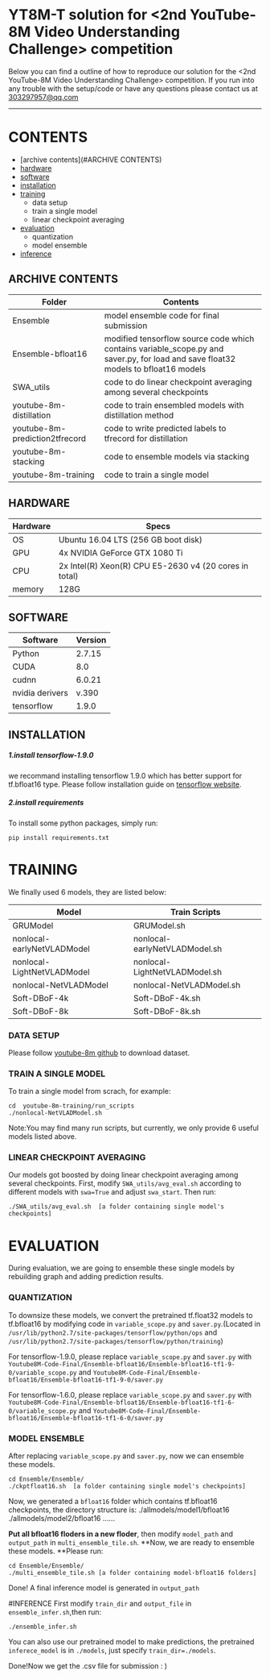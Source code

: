 # YT8M-T solution for <2nd YouTube-8M Video Understanding Challenge> competition

Below you can find a outline of how to reproduce our solution for the <2nd YouTube-8M Video Understanding Challenge> competition.
If you run into any trouble with the setup/code or have any questions please contact us at <303297957@qq.com>
****
# CONTENTS
* [archive contents](#ARCHIVE CONTENTS)
* [hardware](#HARDWARE) 
* [software](#SOFTWARE)
* [installation](#INSTALLATION)
* [training](#TRAINING)
	* data setup
	* train a single model
	* linear checkpoint averaging
* [evaluation](#EVALUATION)
	* quantization
	* model ensemble
* [inference](#INFERENCE)




## ARCHIVE CONTENTS
| Folder | Contents|
| ---------- | -----------|
| Ensemble  |  model ensemble code for final submission   |
| Ensemble-bfloat16   | modified tensorflow source code which contains variable_scope.py and saver.py, for load and save float32 models to bfloat16 models   |
|SWA_utils|code to do linear checkpoint averaging among several checkpoints|
|youtube-8m-distillation|code to train ensembled models with distillation method|
|youtube-8m-prediction2tfrecord|code to write predicted labels to tfrecord for distillation|
|youtube-8m-stacking|code to ensemble models via stacking|
|youtube-8m-training|code to train a single model|

## HARDWARE
|Hardware   |Specs   |
| ------------ | ------------ |
|  OS | Ubuntu 16.04 LTS (256 GB boot disk) |
|GPU|4x NVIDIA GeForce GTX 1080 Ti|
|CPU|2x Intel(R) Xeon(R) CPU E5-2630 v4 (20 cores in total)|
|  memory |  128G |

## SOFTWARE 
| Software  | Version  |
| ------------ | ------------ |
| Python  | 2.7.15  |
| CUDA  | 8.0  |
|cudnn|6.0.21|
|nvidia derivers|v.390|
|tensorflow|1.9.0|

## INSTALLATION
##### 1.install tensorflow-1.9.0
we recommand installing tensorflow 1.9.0 which has better support for tf.bfloat16 type.
Please follow installation guide on [tensorflow website](https://www.tensorflow.org/install/install_linux? "tensorflow website").
##### 2.install requirements
To install some python packages, simply run:
```shell
pip install requirements.txt
```
# TRAINING
We finally used 6 models, they are listed below:

| Model  | Train Scripts  |
| ------------ | ------------ |
| GRUModel  | GRUModel.sh  |
|  nonlocal-earlyNetVLADModel |  nonlocal-earlyNetVLADModel.sh |
|  nonlocal-LightNetVLADModel |  nonlocal-LightNetVLADModel.sh |
|  nonlocal-NetVLADModel |  nonlocal-NetVLADModel.sh |
|  Soft-DBoF-4k | Soft-DBoF-4k.sh  |
|  Soft-DBoF-8k | Soft-DBoF-8k.sh  |

### DATA SETUP
Please follow [youtube-8m github](https://github.com/google/youtube-8m "youtube-8m github") to download dataset.
### TRAIN A SINGLE MODEL
To train a single model from scrach, for example:
```shell
cd  youtube-8m-training/run_scripts
./nonlocal-NetVLADModel.sh
```
Note:You may find many run scripts, but currently, we only provide 6 useful models listed above.

### LINEAR CHECKPOINT AVERAGING
Our models got boosted by doing linear checkpoint averaging among several checkpoints.
First, modify `SWA_utils/avg_eval.sh` according to different models with `swa=True` and adjust `swa_start`.
Then run:
```shell
./SWA_utils/avg_eval.sh  [a folder containing single model's checkpoints]
```

# EVALUATION
During evaluation, we are going to ensemble these single models by rebuilding graph and  adding prediction results.

### QUANTIZATION
To downsize these models, we convert the pretrained tf.float32 models to tf.bfloat16 by modifying code in `variable_scope.py` and `saver.py`.(Located in `/usr/lib/python2.7/site-packages/tensorflow/python/ops` and `/usr/lib/python2.7/site-packages/tensorflow/python/training`)

For tensorflow-1.9.0, please replace `variable_scope.py` and `saver.py` with `Youtube8M-Code-Final/Ensemble-bfloat16/Ensemble-bfloat16-tf1-9-0/variable_scope.py` and `Youtube8M-Code-Final/Ensemble-bfloat16/Ensemble-bfloat16-tf1-9-0/saver.py`

For tensorflow-1.6.0, please replace `variable_scope.py` and `saver.py` with `Youtube8M-Code-Final/Ensemble-bfloat16/Ensemble-bfloat16-tf1-6-0/variable_scope.py` and `Youtube8M-Code-Final/Ensemble-bfloat16/Ensemble-bfloat16-tf1-6-0/saver.py`

### MODEL ENSEMBLE
After replacing `variable_scope.py` and `saver.py`, now we can ensemble these models.
```shell
cd Ensemble/Ensemble/
./ckptfloat16.sh  [a folder containing single model's checkpoints]
```
Now, we generated a `bfloat16` folder which contains tf.bfloat16 checkpoints, the directory structure is:
./allmodels/model1/bfloat16
./allmodels/model2/bfloat16
......

**Put all bfloat16 floders in a new floder**, then modify `model_path` and `output_path` in `multi_ensemble_tile.sh`.
**Now, we are ready to ensemble these models. **Please run:
```shell
cd Ensemble/Ensemble/
./multi_ensemble_tile.sh [a folder containing model-bfloat16 folders]
```
Done! A final inference model is generated in `output_path`

#INFERENCE
First modify `train_dir` and `output_file` in `ensemble_infer.sh`,then run:
```shell
./ensemble_infer.sh
```
You can also use our pretrained model to make predictions, the pretrained` inferece_model` is in  `./models`, just specify `train_dir=./models`.

Done!Now we get the .csv file for submission : )


